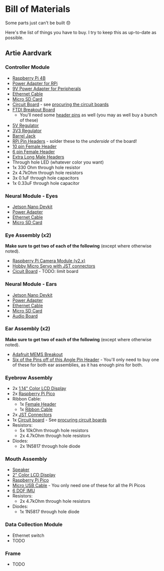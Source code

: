 # Bill of Materials

Some parts just can't be built :disappointed:

Here's the list of things you have to buy. I try to keep this as up-to-date as possible.

## Artie Aardvark

### Controller Module

* [Raspberry Pi 4B](https://www.raspberrypi.com/products/raspberry-pi-4-model-b/)
* [Power Adapter for RPi](https://www.adafruit.com/product/4298)
* [9V Power Adapter for Peripherals](https://www.adafruit.com/product/63)
* [Ethernet Cable](https://www.adafruit.com/product/730)
* [Micro SD Card](https://www.adafruit.com/product/2693)
* [Circuit Board](../../electrical-schematics/controller-module/REVISIONS.md) - see [procuring the circuit boards](./building-artie-main.md#get-the-circuit-boards)
* [FTDI Breakout Board](https://www.sparkfun.com/products/13263)
    * You'll need some [header pins](https://www.sparkfun.com/products/116) as well (you may as well buy a bunch of these)
* [5V Regulator](https://www.digikey.com/en/products/detail/stmicroelectronics/L7805CV/585964)
* [3V3 Regulator](https://www.digikey.com/en/products/detail/stmicroelectronics/LF33CV/1038546)
* [Barrel Jack](https://www.digikey.com/en/products/detail/w%C3%BCrth-elektronik/694106301002/5047522)
* [RPi Pin Headers](https://www.adafruit.com/product/2222) - solder these to the *underside* of the board!
* [10 pin Female Header](https://www.sparkfun.com/products/8506)
* [6 pin Female Header](https://www.sparkfun.com/products/10877)
* [Extra Long Male Headers](https://www.adafruit.com/product/400)
* Through hole LED (whatever color you want)
* 1x 330 Ohm through hole resistor
* 2x 4.7kOhm through hole resistors
* 3x 0.1uF through hole capacitors
* 1x 0.33uF through hole capacitor

### Neural Module - Eyes

* [Jetson Nano Devkit](https://www.nvidia.com/en-us/autonomous-machines/embedded-systems/jetson-nano/)
* [Power Adapter](https://www.sparkfun.com/products/15312)
* [Ethernet Cable](https://www.adafruit.com/product/730)
* [Micro SD Card](https://www.adafruit.com/product/2693)

### Eye Assembly (x2)

**Make sure to get two of each of the following** (except where otherwise noted).

* [Raspberry Pi Camera Module (v2.x)](https://www.adafruit.com/product/3099)
* [Hobby Micro Servo with JST connectors](https://www.adafruit.com/product/4326)
* [Cicuit Board]() - TODO: limit board

### Neural Module - Ears

* [Jetson Nano Devkit](https://www.nvidia.com/en-us/autonomous-machines/embedded-systems/jetson-nano/)
* [Power Adapter](https://www.sparkfun.com/products/15312)
* [Ethernet Cable](https://www.adafruit.com/product/730)
* [Micro SD Card](https://www.adafruit.com/product/2693)
* [Audio Board](https://www.waveshare.com/audio-card-for-jetson-nano.htm)

### Ear Assembly (x2)

**Make sure to get two of each of the following** (except where otherwise noted).

* [Adafruit MEMS Breakout](https://www.adafruit.com/product/3421)
* [Six of the Pins off of this Angle Pin Header](https://www.adafruit.com/product/1540) - You'll only need to buy one of these
  for both ear assemblies, as it has enough pins for both.

### Eyebrow Assembly

* 2x [1.14" Color LCD Display](https://www.waveshare.com/product/pico-lcd-1.14.htm)
* 2x [Raspberry Pi Pico](https://www.adafruit.com/product/5525)
* Ribbon Cable:
    * 1x [Female Header](https://www.sparkfun.com/products/8506)
    * 1x [Ribbon Cable](https://www.sparkfun.com/products/8535)
* 2x [JST Connectors](https://www.sparkfun.com/products/9750)
* 1x [Circuit board](../../electrical-schematics/eyebrows/REVISIONS.md) - See [procuring circuit boards](./building-artie-main.md#get-the-circuit-boards)
* Resistors:
    * 5x 10kOhm through hole resistors
    * 2x 4.7kOhm through hole resistors
* Diodes:
    * 2x 1N5817 through hole diode

### Mouth Assembly

* [Speaker](https://www.adafruit.com/product/1314)
* [2" Color LCD Display](https://www.waveshare.com/pico-lcd-2.htm)
* [Raspberry Pi Pico](https://www.adafruit.com/product/5525)
* [Micro USB Cable](https://www.adafruit.com/product/2185) - You only need one of these for all the Pi Picos
* [6 DOF IMU](https://www.adafruit.com/product/4692)
* Resistors:
    * 2x 4.7kOhm through hole resistors
* Diodes:
    * 1x 1N5817 through hole diode

### Data Collection Module

* Ethernet switch
* TODO

### Frame

* TODO
